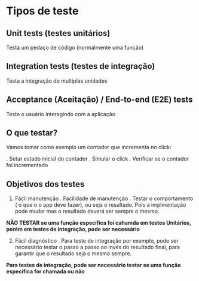 # Tipos de teste

## Unit tests (testes unitários)
Testa um pedaço de código (normalmente uma função)

## Integration tests (testes de integração)
Testa a integração de multiplas unidades

## Acceptance (Aceitação) / End-to-end (E2E) tests
Teste o usuário interagindo com a aplicação

## O que testar?
Vamos tomar como exemplo um contador que incrementa no click:

. Setar estado inicial do contador
. Simular o click
. Verificar se o contador foi incrementado

## Objetivos dos testes
1. Fácil manutenção 
. Facilidade de manutenção
. Testar o comportamento ( o que o o app deve fazer), ou seja o resultado.
Pois a implmentação pode mudar mas o resultado deverá ser sempre o mesmo.

**NÃO TESTAR se uma função específica foi cahamda em testes Unitários, porém em testes de integração, pode ser necessário**

2. Fácil diagnóstico
. Para teste de integração por exemplo, pode ser necessário testar o passo a passo ao invés do resultado final, para garantir que o resultado seja o mesmo sempre.

**Para testes de integração, pode ser necessário testar se uma função específica for chamada ou não**



